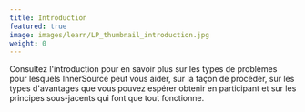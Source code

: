 ```yaml
---
title: Introduction
featured: true
image: images/learn/LP_thumbnail_introduction.jpg
weight: 0
---
```


Consultez l'introduction pour en savoir plus sur les types de problèmes pour lesquels InnerSource peut vous aider, sur la façon de procéder, sur les types d'avantages que vous pouvez espérer obtenir en participant et sur les principes sous-jacents qui font que tout fonctionne.

<!--- This file autogenerated from https://github.com/InnerSourceCommons/InnerSourceLearningPath/blob/main/scripts -->